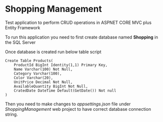 # Shopping Management
Test application to perform CRUD operations in ASPNET CORE MVC plus Entity Framework

To run this application you need to first create database named **Shopping** in the SQL Server 

Once database is created run below table script


    Create Table Products(
        ProductId BigInt Identity(1,1) Primary Key,    
        Name Varchar(100) Not Null,    
        Category Varchar(100),
        Color Varchar(20),
        UnitPrice Decimal Not Null,
        AvailableQuantity BigInt Not Null,
        CratedDate DateTime Default(GetDate()) Not null
    )

Then you need to make changes to *appsettings.json* file under *ShoppingManagement* web project to have correct database connection string.
